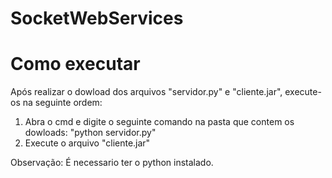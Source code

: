 # SocketWebServices

<h1>Como executar</h1>
  
Após realizar o dowload dos arquivos "servidor.py" e "cliente.jar", execute-os na seguinte ordem:
<ol>
  <li>Abra o cmd e digite o seguinte comando na pasta que contem os dowloads: "python servidor.py"</li>
  <li>Execute o arquivo "cliente.jar"</li>
</ol>
  
Observação: É necessario ter o python instalado.
